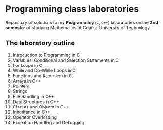 # Programming class laboratories
Repository of solutions to my **Programming** (`C`, `C++`) laboratories on the **2nd semester** of studying Mathematics at Gdańsk University of Technology

## The laboratory outline
1. Introduction to Programming in C
2. Variables, Conditional and Selection Statements in C
3. For Loops in C
4. While and Do-While Loops in C
5. Functions and Recursion in C
6. Arrays in C++
7. Pointers
8. Strings
9. File Handling in C++
10. Data Structures in C++
11. Classes and Objects in C++
12. Inheritance in C++
13. Operator Overloading
14. Exception Handling and Debugging
